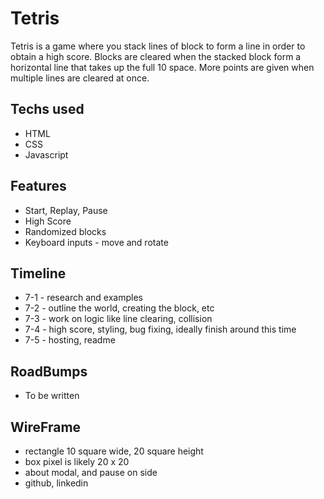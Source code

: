 # Tetris

Tetris is a game where you stack lines of block to form a line in order to obtain a high score.  Blocks are cleared when the stacked block form a horizontal line that takes up the full 10 space.  More points are given when multiple lines are cleared at once.

## Techs used

* HTML
* CSS
* Javascript

## Features

* Start, Replay, Pause
* High Score
* Randomized blocks
* Keyboard inputs - move and rotate

## Timeline

* 7-1 - research and examples 
* 7-2 - outline the world, creating the block, etc
* 7-3 - work on logic like line clearing, collision
* 7-4 - high score, styling, bug fixing, ideally finish around this time
* 7-5 - hosting, readme

## RoadBumps

* To be written

## WireFrame

* rectangle 10 square wide, 20 square height
* box pixel is likely 20 x 20
* about modal, and pause on side
* github, linkedin
